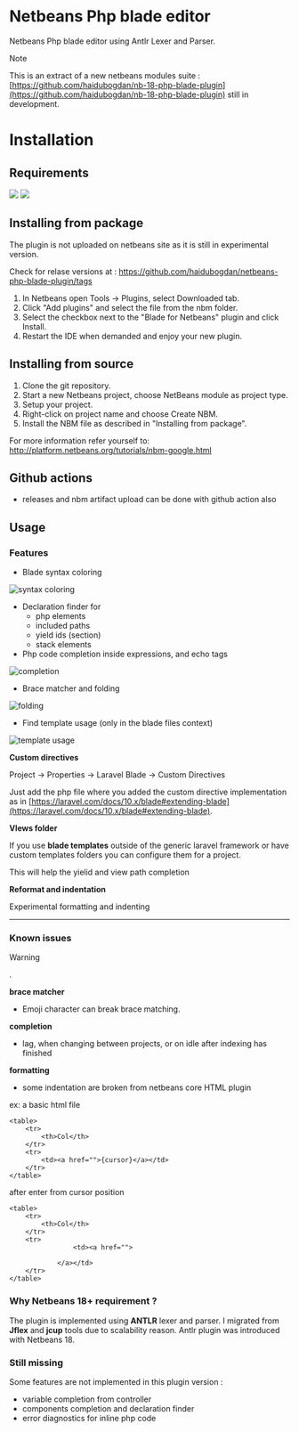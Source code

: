 # Netbeans Php blade editor

Netbeans Php blade editor using Antlr Lexer and Parser.

> [!NOTE]
> This is an extract of a new netbeans modules suite : [https://github.com/haidubogdan/nb-18-php-blade-plugin](https://github.com/haidubogdan/nb-18-php-blade-plugin) still in development.

Installation
============

## Requirements
[![](https://img.shields.io/badge/Version-2.0+-green)]() [![](https://img.shields.io/badge/Netbeans-18+-green)]()

Installing from package
----------------------


The plugin is not uploaded on netbeans site as it is still in experimental version.

Check for relase versions at : https://github.com/haidubogdan/netbeans-php-blade-plugin/tags

1. In Netbeans open Tools -> Plugins, select Downloaded tab.
2. Click "Add plugins" and select the file from the nbm folder.
3. Select the checkbox next to the "Blade for Netbeans" plugin and click Install.
4. Restart the IDE when demanded and enjoy your new plugin.

Installing from source
----------------------

1. Clone the git repository.
2. Start a new Netbeans project, choose NetBeans module as project type.
3. Setup your project.
4. Right-click on project name and choose Create NBM.
5. Install the NBM file as described in "Installing from package".

For more information refer yourself to: http://platform.netbeans.org/tutorials/nbm-google.html

## Github actions

- releases and nbm artifact upload can be done with github action also

## Usage

### Features

- Blade syntax coloring

![syntax coloring](resources/syntax_coloring.png)

- Declaration finder for 
    - php elements
    - included paths
    - yield ids (section)
    - stack elements
- Php code completion inside expressions, and echo tags

![completion](resources/completion.png)

- Brace matcher and folding

![folding](resources/folding.png)

- Find template usage (only in the blade files context)

![template usage](resources/template_usage.png)

**Custom directives**

Project -> Properties -> Laravel Blade -> Custom Directives

Just add the php file where you added the custom directive implementation as in [https://laravel.com/docs/10.x/blade#extending-blade](https://laravel.com/docs/10.x/blade#extending-blade).

**VIews folder**

If you use **blade templates** outside of the generic laravel framework or have custom templates folders you can configure them for a project.

This will help the yielid and view path completion

**Reformat and indentation**

Experimental formatting and indenting

---

### Known issues

> [!WARNING]
> .

**brace matcher**

- Emoji character can break brace matching.

**completion**

- lag, when changing between projects, or on idle after indexing has finished

**formatting**

- some indentation are broken from netbeans core HTML plugin

ex: a basic html file

```
<table>
    <tr>
        <th>Col</th>
    </tr>
    <tr>
        <td><a href="">{cursor}</a></td>
    </tr>
</table>
```

after enter from cursor position

```
<table>
    <tr>
        <th>Col</th>
    </tr>
    <tr>
                <td><a href="">
            
            </a></td>
    </tr>
</table>
```

### Why Netbeans 18+ requirement ?

The plugin is implemented using **ANTLR** lexer and parser. I migrated from **Jflex** and **jcup** tools due to scalability reason.
Antlr plugin was introduced with Netbeans 18.

### Still missing

Some features are not implemented in this plugin version : 

- variable completion from controller
- components completion and declaration finder
- error diagnostics for inline php code
